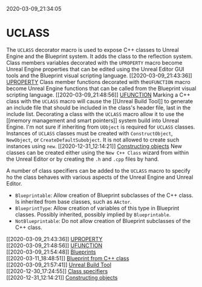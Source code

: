 2020-03-09_21:34:05

#  UCLASS
The `UCLASS` decorator macro is used to expose C++ classes to Unreal Engine and the Blueprint system.
It adds the class to the reflection system.
Class members variables decorated with the `UPROPERTY` macro become Unreal Engine properties that can be edited using the Unreal Editor GUI tools and the Blueprint visual scripting language.
[[2020-03-09_21:43:36]] [UPROPERTY](./UPROPERTY.md)
Class member functions decorated with the`UFUNCTION` macro become Unreal Engine functions that can be called from the Blueprint visual scripting language.
[[2020-03-09_21:48:56]] [UFUNCTION](./UFUNCTION.md)
Marking a C++ class with the `UCLASS` macro will cause the [[Unreal Build Tool]] to generate an include file that should be included in the class's header file, last in the include list.
Decorating a class with the `UCLASS` macro allow it to use the [[memory management and smart pointers]] system build into Unreal Engine.
I'm not sure if inheriting from `UObject` is required for `UCLASS` classes.
Instances of `UCLASS` classes must be created with `ConstructObject`, `NewObject`, or `CreateDefaultSubobject`.
It is not allowed to create such instances using `new`.
[[2020-12-31_12:14:21]] [Constructing objects](./Constructing%20objects.md)
New classes can be created either using the `New C++ Class` wizard from within the Unreal Editor or by creating the `.h` and `.cpp` files by hand. 

A number of class specifiers can be added to the `UCLASS` macro to specify ho the class behaves with various aspects of the Unreal Engine and Unreal Editor.

- `Blueprintable`: Allow creation of Blueprint subclasses of the C++ class. Is inherited from base classes, such as `AActor`.
- `BlueprintType`: Allow creation of variables of this type in Blueprint classes. Possibly inherited, possibly implied by `Blueprintable`.
- `NotBlueprintable`: Do not allow creation of Blueprint subclasses of the C++ class.

[[2020-03-09_21:43:36]] [UPROPERTY](./UPROPERTY.md)  
[[2020-03-09_21:48:56]] [UFUNCTION](./UFUNCTION.md)  
[[2020-03-09_21:54:48]] [Blueprints](./Blueprints.md)  
[[2020-03-11_18:48:51]] [Blueprint from C++ class](./Blueprint%20from%20C++%20class.md)  
[[2020-03-09_21:57:41]] [Unreal Build Tool](./Unreal%20Build%20Tool.md)  
[[2020-12-30_17:24:55]] [Class specifiers](./Class%20specifiers.md)  
[[2020-12-31_12:14:21]] [Constructing objects](./Constructing%20objects.md)  